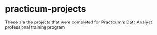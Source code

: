 # practicum-projects
These are the projects that were completed for Practicum's Data Analyst professional training program
